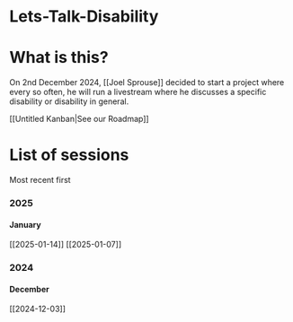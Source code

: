 # Lets-Talk-Disability
# What is this?
On 2nd December 2024, [[Joel Sprouse]] decided to start a project where every so often, he will run a livestream where he discusses a specific disability or disability in general.

[[Untitled Kanban|See our Roadmap]]
# List of sessions
Most recent first
### 2025
#### January
[[2025-01-14]]
[[2025-01-07]]
### 2024
#### December
[[2024-12-03]]